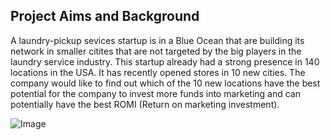 ## **Project Aims and Background**
A laundry-pickup sevices startup is in a Blue Ocean that are building its network in smaller citites that are not targeted by the big players in the laundry service industry. This startup already had a strong presence in 140 locations in the USA. It has recently opened stores in 10 new cities. The company would like to find out which of the 10 new locations have the best potential for the company to invest more funds into marketing and can potentially have the best ROMI (Return on marketing investment).

![Image](https://raw.githubusercontent.com/claire-cheng/Marketing_Strategy_laundry_pickup/master/image.png)

